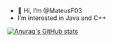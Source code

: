 - 👋 Hi, I’m @MateusF03
- I’m interested in Java and C++

[![Anurag's GitHub stats](https://github-readme-stats.vercel.app/api?username=MateusF03)](https://github.com/anuraghazra/github-readme-stats)

<!---
MateusF03/MateusF03 is a ✨ special ✨ repository because its `README.md` (this file) appears on your GitHub profile.
You can click the Preview link to take a look at your changes.
--->
